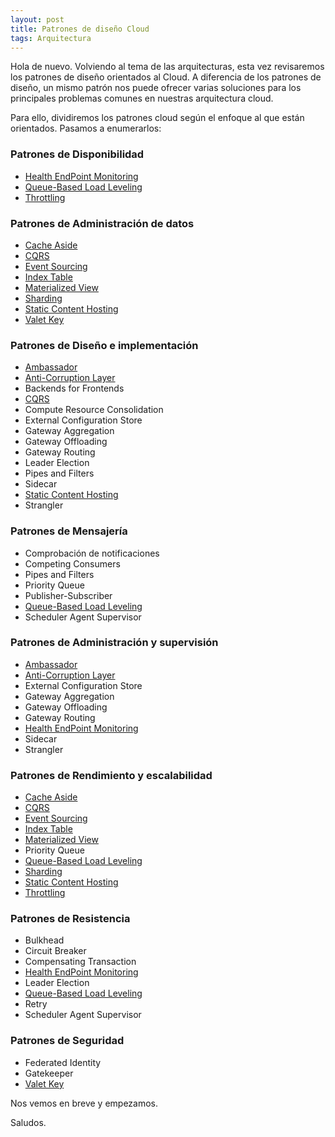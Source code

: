```yaml
---
layout: post
title: Patrones de diseño Cloud
tags: Arquitectura
---
```


Hola de nuevo. Volviendo al tema de las arquitecturas, esta vez revisaremos los patrones de diseño orientados al Cloud. A diferencia de los patrones de diseño, un mismo patrón nos puede ofrecer varias soluciones para los principales problemas comunes en nuestras arquitectura cloud.

Para ello, dividiremos los patrones cloud según el enfoque al que están orientados. Pasamos a enumerarlos:

### Patrones de Disponibilidad ###

- [Health EndPoint Monitoring](health-endpoint-monitoring "Health EndPoint Monitoring")
- [Queue-Based Load Leveling](queue-based-load-leveling "Queue-Based Load Leveling")
- [Throttling](throttling "Throttling")

### Patrones de Administración de datos ###

- [Cache Aside](cahe-aside "Cache Aside")
- [CQRS](cqrs "CQRS")
- [Event Sourcing](event-sourcing "Event Sourcing")
- [Index Table](index-table "Index Table")
- [Materialized View](materialized-view "Materialized View")
- [Sharding](sharding "Sharding")
- [Static Content Hosting](static-content-hosting "Static Content Hosting")
- [Valet Key](valet-key "Valet Key")

### Patrones de Diseño e implementación ###

- [Ambassador](ambassador "Ambassador")
- [Anti-Corruption Layer](anti-corruption-layer "Anti-Corruption Layer]")
- Backends for Frontends
- [CQRS](cqrs "CQRS")
- Compute Resource Consolidation
- External Configuration Store
- Gateway Aggregation
- Gateway Offloading
- Gateway Routing
- Leader Election
- Pipes and Filters
- Sidecar
- [Static Content Hosting](static-content-hosting "Static Content Hosting")
- Strangler

### Patrones de Mensajería ###

- Comprobación de notificaciones
- Competing Consumers
- Pipes and Filters
- Priority Queue
- Publisher-Subscriber
- [Queue-Based Load Leveling](queue-based-load-leveling "Queue-Based Load Leveling")
- Scheduler Agent Supervisor

### Patrones de Administración y supervisión ###

- [Ambassador](ambassador "Ambassador")
- [Anti-Corruption Layer](anti-corruption-layer "Anti-Corruption Layer]")
- External Configuration Store
- Gateway Aggregation
- Gateway Offloading
- Gateway Routing
- [Health EndPoint Monitoring](health-endpoint-monitoring "Health EndPoint Monitoring")
- Sidecar
- Strangler

### Patrones de Rendimiento y escalabilidad ###

- [Cache Aside](cahe-aside "Cache Aside")
- [CQRS](cqrs "CQRS")
- [Event Sourcing](event-sourcing "Event Sourcing")
- [Index Table](index-table "Index Table")
- [Materialized View](materialized-view "Materialized View")
- Priority Queue
- [Queue-Based Load Leveling](queue-based-load-leveling "Queue-Based Load Leveling")
- [Sharding](sharding "Sharding")
- [Static Content Hosting](static-content-hosting "Static Content Hosting")
- [Throttling](throttling "Throttling")

### Patrones de Resistencia ###

- Bulkhead
- Circuit Breaker
- Compensating Transaction
- [Health EndPoint Monitoring](health-endpoint-monitoring "Health EndPoint Monitoring")
- Leader Election
- [Queue-Based Load Leveling](queue-based-load-leveling "Queue-Based Load Leveling")
- Retry
- Scheduler Agent Supervisor

### Patrones de Seguridad ###

- Federated Identity
- Gatekeeper
- [Valet Key](valet-key "Valet Key")

Nos vemos en breve y empezamos.

Saludos.
